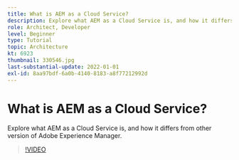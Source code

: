 ```yaml
---
title: What is AEM as a Cloud Service?
description: Explore what AEM as a Cloud Service is, and how it differs from other version of Adobe Experience Manager.
role: Architect, Developer
level: Beginner
type: Tutorial
topic: Architecture
kt: 6923
thumbnail: 330546.jpg
last-substantial-update: 2022-01-01
exl-id: 8aa97bdf-6a0b-4140-8183-a8f77212992d
---
```

# What is AEM as a Cloud Service?

Explore what AEM as a Cloud Service is, and how it differs from other version of Adobe Experience Manager.

>[!VIDEO](https://video.tv.adobe.com/v/330546/?quality=12&learn=on)
